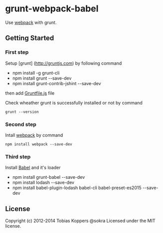 # grunt-webpack-babel

Use [webpack](https://github.com/webpack/webpack) with grunt.

## Getting Started
### First step
Setup [grunt] (http://gruntjs.com) by following command
  * npm install -g grunt-cli
  * npm install grunt --save-dev
  * npm install grunt-contrib-jshint --save-dev
  
then add [Gruntfile.js](http://gruntjs.com/getting-started) file

Check wheather grunt is successfully installed or not by command
```
grunt --version
```

### Second step
Intall [webpack](https://webpack.github.io/) by command
```
npm install webpack --save-dev
```

### Third step
Install [Babel](https://babeljs.io/) and it's loader
  * npm install grunt-babel --save-dev 
  * npm install lodash --save-dev 
  * npm install babel-plugin-lodash babel-cli babel-preset-es2015 --save-dev 
  

## License
Copyright (c) 2012-2014 Tobias Koppers @sokra
Licensed under the MIT license.
